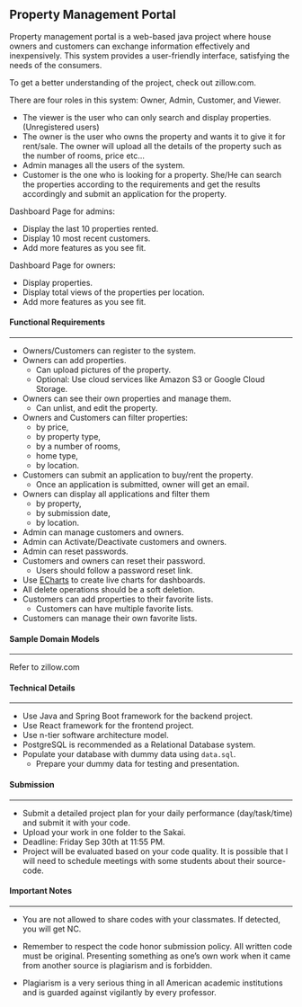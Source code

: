 
## Property Management Portal
 
Property management portal is a web-based java project where house owners and customers can exchange information effectively and inexpensively. This system provides a user-friendly interface, satisfying the needs of the consumers. 

To get a better understanding of the project, check out zillow.com.

There are four roles in this system: Owner, Admin, Customer, and Viewer.
 - The viewer is the user who can only search and display properties. (Unregistered users)  
 - The owner is the user who owns the property and wants it to give it for rent/sale. The owner will upload all the details of the property such as the number of rooms, price etc... 
 - Admin manages all the users of the system. 
 - Customer is the one who is looking for a property. She/He can search the properties according to the requirements and get the results accordingly and submit an application for the property.

Dashboard Page for admins:
- Display the last 10 properties rented.
- Display 10 most recent customers.
- Add more features as you see fit.

Dashboard Page for owners:
- Display properties.
- Display total views of the properties per location.
- Add more features as you see fit.

####  Functional  Requirements
--- 
* Owners/Customers can register to the system.
* Owners can add properties.
	* Can upload pictures of the property.
	* Optional: Use cloud services like Amazon S3 or Google Cloud Storage.
* Owners can see their own properties and manage them.
	* Can unlist, and edit the property.
* Owners and Customers can filter properties:
	* by price,
	* by property type,
	* by a number of rooms,
	* home type,
	* by location.
* Customers can submit an application to buy/rent the property.
	* Once an application is submitted, owner will get an email.
* Owners can display all applications and filter them
	* by property,
	* by submission date,
	* by location.
* Admin can manage customers and owners.
*  Admin can Activate/Deactivate customers and owners.
* Admin can reset passwords.
* Customers and owners can reset their password.
	* Users should follow a password reset link.
* Use [ECharts](https://echarts.apache.org/en/index.html) to create live charts for dashboards.
*   All delete operations should be a soft deletion.
* Customers can add properties to their favorite lists.
	* Customers can have multiple favorite lists.
* Customers can manage their own favorite lists.

#### Sample Domain Models
---
Refer to zillow.com

#### Technical Details
---
* Use Java and Spring Boot framework for the backend project.
* Use React framework for the frontend project.
* Use n-tier software architecture model.
* PostgreSQL is recommended as a Relational Database system.
* Populate your database with dummy data using `data.sql`.
	* Prepare your dummy data for testing and presentation.

#### Submission
---
* Submit a detailed project plan for your daily performance (day/task/time) and submit it with your code.
* Upload your work in one folder to the Sakai.
* Deadline: Friday Sep 30th at 11:55 PM.
* Project will be evaluated based on your code quality. It is possible that I will need to schedule meetings with some students about their source-code.

#### Important Notes
---
 * You are not allowed to share codes with your classmates. If detected, you will get NC.
 
* Remember to respect the code honor submission policy. All written code must be original. Presenting something as one’s own work when it came from another source is plagiarism and is forbidden.
    
* Plagiarism is a very serious thing in all American academic institutions and is guarded against vigilantly by every professor.
 


